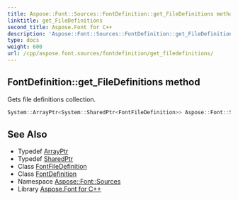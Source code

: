 ```yaml
---
title: Aspose::Font::Sources::FontDefinition::get_FileDefinitions method
linktitle: get_FileDefinitions
second_title: Aspose.Font for C++
description: 'Aspose::Font::Sources::FontDefinition::get_FileDefinitions method. Gets file definitions collection in C++.'
type: docs
weight: 600
url: /cpp/aspose.font.sources/fontdefinition/get_filedefinitions/
---
```

## FontDefinition::get_FileDefinitions method


Gets file definitions collection.

```cpp
System::ArrayPtr<System::SharedPtr<FontFileDefinition>> Aspose::Font::Sources::FontDefinition::get_FileDefinitions() const
```

## See Also

* Typedef [ArrayPtr](../../../system/arrayptr/)
* Typedef [SharedPtr](../../../system/sharedptr/)
* Class [FontFileDefinition](../../fontfiledefinition/)
* Class [FontDefinition](../)
* Namespace [Aspose::Font::Sources](../../)
* Library [Aspose.Font for C++](../../../)

